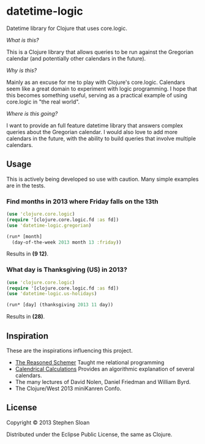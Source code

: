 # datetime-logic

Datetime library for Clojure that uses core.logic.

_What is this?_

This is a Clojure library that allows queries to be run against the Gregorian calendar (and potentially other calendars in the future).

_Why is this?_

Mainly as an excuse for me to play with Clojure's core.logic.  Calendars seem like a great domain to experiment with logic programming.  I hope that this becomes something useful, serving as a practical example of using core.logic in "the real world".

_Where is this going?_

I want to provide an full feature datetime library that answers complex queries about the Gregorian calendar.  I would also love to add more calendars in the future, with the ability to build queries that involve multiple calendars.

## Usage

This is actively being developed so use with caution.  Many simple examples are in the tests.

### Find months in 2013 where Friday falls on the 13th

```clojure
(use 'clojure.core.logic)
(require '[clojure.core.logic.fd :as fd])
(use 'datetime-logic.gregorian)

(run* [month]
  (day-of-the-week 2013 month 13 :friday))
```

Results in __(9 12)__.

### What day is Thanksgiving (US) in 2013?

```clojure
(use 'clojure.core.logic)
(require '[clojure.core.logic.fd :as fd])
(use 'datetime-logic.us-holidays)

(run* [day] (thanksgiving 2013 11 day))
```

Results in __(28)__.

## Inspiration

These are the inspirations influencing this project.

- [The Reasoned Schemer](http://mitpress.mit.edu/books/reasoned-schemer) Taught me relational programming
- [Calendrical Calculations](http://emr.cs.iit.edu/home/reingold/calendar-book/third-edition/) Provides an algorithmic explanation of several calendars.
- The many lectures of David Nolen, Daniel Friedman and William Byrd.
- The Clojure/West 2013 miniKanren Confo.

## License

Copyright © 2013 Stephen Sloan

Distributed under the Eclipse Public License, the same as Clojure.
